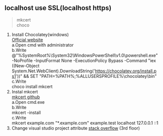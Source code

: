 ## localhost use SSL(localhost https)

>mkcert  
>choco


1. Install Chocolatey(windows)  
[Official website](https://chocolatey.org/)  
a.Open cmd with administrator  
b.Write  
    @"%SystemRoot%\System32\WindowsPowerShell\v1.0\powershell.exe" -NoProfile -InputFormat None -ExecutionPolicy Bypass -Command "iex ((New-Object System.Net.WebClient).DownloadString('https://chocolatey.org/install.ps1'))" && SET "PATH=%PATH%;%ALLUSERSPROFILE%\chocolatey\bin"
c.Write  
    choco install mkcert
2. Instal mkcert  
[mkcert github](https://github.com/FiloSottile/mkcert)  
a.Open cmd.exe  
b.Write  
    mkcert -install  
c.Write  
    mkcert example.com "*.example.com" example.test localhost 127.0.0.1 ::1
3. Change visual studio project attribute 
[stack overflow](https://stackoverflow.com/a/48980188) 
(3rd floor)  
